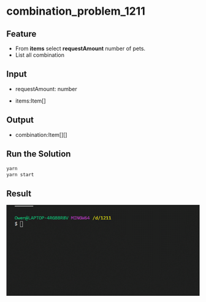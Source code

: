 # combination_problem_1211

## Feature

- From **items** select **requestAmount** number of pets.
- List all combination

## Input

- requestAmount: number

- items:Item[]

## Output

- combination:Item[][]

## Run the Solution

```
yarn
yarn start
```

## Result

![](demo/result.gif)